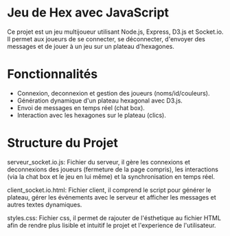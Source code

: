 # Jeu de Hex avec JavaScript

Ce projet est un jeu multijoueur utilisant Node.js, Express, D3.js et Socket.io. 
Il permet aux joueurs de se connecter, se déconnecter, d'envoyer des messages et de jouer à un jeu sur un plateau d'hexagones.

# Fonctionnalités
- Connexion, deconnexion et gestion des joueurs (noms/id/couleurs).
- Génération dynamique d'un plateau hexagonal avec D3.js.
- Envoi de messages en temps réel (chat box).
- Interaction avec les hexagones sur le plateau (clics).

# Structure du Projet
serveur_socket.io.js: Fichier du serveur, il gère les connexions et deconnexions des joueurs (fermeture de la page compris), les interactions (via la chat box et le jeu en lui même) et la synchronisation en temps réel.

client_socket.io.html: Fichier client, il comprend le script pour générer le plateau, gérer les événements avec le serveur et afficher les messages et autres textes dynamiques.

styles.css: Fichier css, il permet de rajouter de l'ésthetique au fichier HTML afin de rendre plus lisible et intuitif le projet et l'experience de l'utilisateur.

